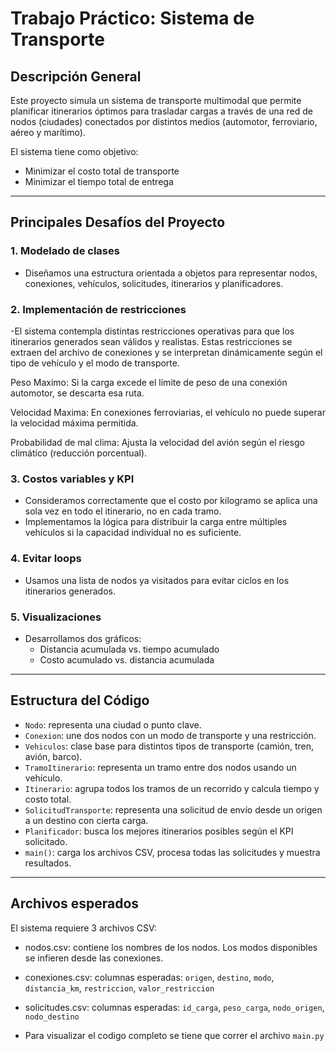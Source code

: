 # Trabajo Práctico: Sistema de Transporte

## Descripción General

Este proyecto simula un sistema de transporte multimodal que permite planificar itinerarios óptimos para trasladar cargas a través de una red de nodos (ciudades) conectados por distintos medios (automotor, ferroviario, aéreo y marítimo). 

El sistema tiene como objetivo:
- Minimizar el costo total de transporte
- Minimizar el tiempo total de entrega

---

##  Principales Desafíos del Proyecto

### 1. Modelado de clases
- Diseñamos una estructura orientada a objetos para representar nodos, conexiones, vehículos, solicitudes, itinerarios y planificadores.

### 2. Implementación de restricciones

-El sistema contempla distintas restricciones operativas para que los itinerarios generados sean válidos y realistas. Estas restricciones se extraen del archivo de conexiones y se interpretan dinámicamente según el tipo de vehículo y el modo de transporte.

Peso Maximo: Si la carga excede el límite de peso de una conexión automotor, se descarta esa ruta.

Velocidad Maxima: En conexiones ferroviarias, el vehículo no puede superar la velocidad máxima permitida.

Probabilidad de mal clima: Ajusta la velocidad del avión según el riesgo climático (reducción porcentual). 


### 3. Costos variables y KPI
- Consideramos correctamente que el costo por kilogramo se aplica una sola vez en todo el itinerario, no en cada tramo.
- Implementamos la lógica para distribuir la carga entre múltiples vehículos si la capacidad individual no es suficiente.

### 4. Evitar loops
- Usamos una lista de nodos ya visitados para evitar ciclos en los itinerarios generados.

### 5. Visualizaciones
- Desarrollamos dos gráficos:
  - Distancia acumulada vs. tiempo acumulado
  - Costo acumulado vs. distancia acumulada

---

##  Estructura del Código

- `Nodo`: representa una ciudad o punto clave.
- `Conexion`: une dos nodos con un modo de transporte y una restricción.
- `Vehiculos`: clase base para distintos tipos de transporte (camión, tren, avión, barco).
- `TramoItinerario`: representa un tramo entre dos nodos usando un vehículo.
- `Itinerario`: agrupa todos los tramos de un recorrido y calcula tiempo y costo total.
- `SolicitudTransporte`: representa una solicitud de envío desde un origen a un destino con cierta carga.
- `Planificador`: busca los mejores itinerarios posibles según el KPI solicitado.
- `main()`: carga los archivos CSV, procesa todas las solicitudes y muestra resultados.

---

##  Archivos esperados

El sistema requiere 3 archivos CSV:

- nodos.csv: contiene los nombres de los nodos. Los modos disponibles se infieren desde las conexiones.
- conexiones.csv: columnas esperadas:
    `origen`, `destino`, `modo`, `distancia_km`, `restriccion`, `valor_restriccion`


- solicitudes.csv: columnas esperadas:
`id_carga`, `peso_carga`, `nodo_origen`, `nodo_destino`

- Para visualizar el codigo completo se tiene que correr el archivo `main.py` 
